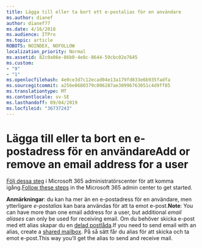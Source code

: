 ```yaml
---
title: Lägga till eller ta bort ett e-postalias för en användare
ms.author: dianef
author: dianef77
ms.date: 4/16/2018
ms.audience: ITPro
ms.topic: article
ROBOTS: NOINDEX, NOFOLLOW
localization_priority: Normal
ms.assetid: 82c0a06e-86b0-4e8c-8644-59cbc02e7645
ms.custom:
- "9"
- "1"
ms.openlocfilehash: 4e0ce3d7c12ecad04e13a179fd833e6b935fadfa
ms.sourcegitcommit: a256e8680379c006287ae30996763051c4d9ff85
ms.translationtype: MT
ms.contentlocale: sv-SE
ms.lasthandoff: 09/04/2019
ms.locfileid: "36737243"
---
```

# <a name="add-or-remove-an-email-address-for-a-user"></a><span data-ttu-id="0e532-102">Lägga till eller ta bort en e-postadress för en användare</span><span class="sxs-lookup"><span data-stu-id="0e532-102">Add or remove an email address for a user</span></span>

<span data-ttu-id="0e532-103">[Följ dessa steg](https://portal.office.com/AdminPortal/Home#/AssistedGuide/addemailoptions) i Microsoft 365 administratörscenter för att komma igång.</span><span class="sxs-lookup"><span data-stu-id="0e532-103">[Follow these steps](https://portal.office.com/AdminPortal/Home#/AssistedGuide/addemailoptions) in the Microsoft 365 admin center to get started.</span></span>

 <span data-ttu-id="0e532-104">**Anmärkningar**: du kan ha mer än en e-postadress för en användare, men ytterligare *e-postalias* kan bara användas för att ta emot e-post.</span><span class="sxs-lookup"><span data-stu-id="0e532-104">**Note**: You can have more than one email address for a user, but additional  *email aliases*  can only be used for receiving email.</span></span> <span data-ttu-id="0e532-105">Om du behöver skicka e-post med ett alias skapar du en [delad postlåda](https://docs.microsoft.com/office365/admin/email/create-a-shared-mailbox).</span><span class="sxs-lookup"><span data-stu-id="0e532-105">If you need to send email with an alias, create a [shared mailbox](https://docs.microsoft.com/office365/admin/email/create-a-shared-mailbox).</span></span> <span data-ttu-id="0e532-106">På så sätt får du alias för att skicka och ta emot e-post.</span><span class="sxs-lookup"><span data-stu-id="0e532-106">This way you'll get the alias to send and receive mail.</span></span>
  